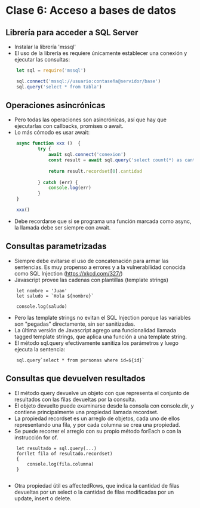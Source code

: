 # Clase 6: Acceso a bases de datos

## Librería para acceder a SQL Server

* Instalar la librería 'mssql'
* El uso de la librería es requiere únicamente establecer una conexión y ejecutar las consultas:

```javascript
	let sql = require('mssql')

	sql.connect('mssql://usuario:contaseña@servidor/base')
	sql.query('select * from tabla')

```

## Operaciones asincrónicas

* Pero todas las operaciones son asincrónicas, así que hay que ejecutarlas con callbacks, promises o await.
* Lo más cómodo es usar await:

```javascript
	async function xxx ()  {
    		try {
		        await sql.connect('conexion')
		        const result = await sql.query('select count(*) as cantidad from personas')
		
	        	return result.recordset[0].cantidad
        
		    } catch (err) {
		        console.log(err)
	   	    }	
	}

	xxx()

```

* Debe recordarse que si se programa una función marcada como async, la llamada debe ser siempre con await.


## Consultas parametrizadas

* Siempre debe evitarse el uso de concatenación para armar las sentencias. Es muy propenso a errores y a la vulnerabilidad conocida como SQL Injection (https://xkcd.com/327/)
* Javascript provee las cadenas con plantillas (template strings)

```
	let nombre = 'Juan'
	let saludo = `Hola ${nombre}`

	console.log(saludo)
```

* Pero las template strings no evitan el SQL Injection porque las variables son "pegadas" directamente, sin ser sanitizadas.
* La última versión de Javascript agrego una funcionalidad llamada tagged template strings, que aplica una función a una template string.
* El método sql.query efectivamente sanitiza los parámetros y luego ejecuta la sentencia:

```
	sql.query`select * from personas where id=${id}`

```



## Consultas que devuelven resultados

* El método query devuelve un objeto con que representa el conjunto de resultados con las filas devueltas por la consulta.
* El objeto devuelto puede examinarse desde la consola con console.dir, y contiene principalmente una propiedad llamada recordset.
* La propiedad recordset es un arreglo de objetos, cada uno de ellos representando una fila, y por cada columna se crea una propiedad.
* Se puede recorrer el arreglo con su propio método forEach o con la instrucción for of.

```
	let resultado = sql.query(...)
	for(let fila of resultado.recordset)
	{
		console.log(fila.columna)
	}
	
```

* Otra propiedad útil es affectedRows, que indica la cantidad de filas devueltas por un select o la cantidad de filas modificadas por un update, insert o delete.


